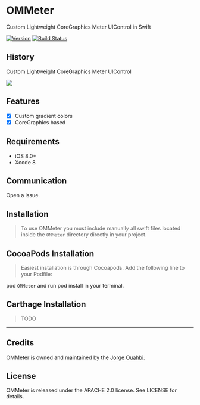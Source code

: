
# OMMeter

Custom Lightweight CoreGraphics Meter UIControl in Swift

[![Version](https://img.shields.io/cocoapods/v/OMMeter.svg?style=flat)](http://cocoadocs.org/docsets/OMMeter)
[![Build Status](https://travis-ci.org/jaouahbi/OMMeter.svg?branch=master)](https://travis-ci.org/jaouahbi/OMMeter)


## History

Custom Lightweight CoreGraphics Meter UIControl

![](https://github.com/jaouahbi/OMMeter/blob/master/ScreenShot/ScreenShot.png)

## Features

- [x] Custom gradient colors
- [x] CoreGraphics based

## Requirements

- iOS 8.0+
- Xcode 8

## Communication

Open a issue.

## Installation

> To use OMMeter you must include manually all swift files located inside the `OMMeter` directory directly in your project.

## CocoaPods Installation

> Easiest installation is through Cocoapods. Add the following line to your Podfile:

pod `OMMeter`
and run pod install in your terminal.

## Carthage Installation

> TODO

* * *

## Credits

OMMeter is owned and maintained by the [Jorge Ouahbi](https://github.com/jaouahbi).

## License

OMMeter is released under the APACHE 2.0 license. See LICENSE for details.
